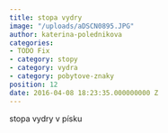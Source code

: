 ```yaml
---
title: stopa vydry
image: "/uploads/aDSCN0895.JPG"
author: katerina-polednikova
categories:
- TODO Fix
- category: stopy
- category: vydra
- category: pobytove-znaky
position: 12
date: 2016-04-08 18:23:35.000000000 Z
---
```

stopa vydry v písku

